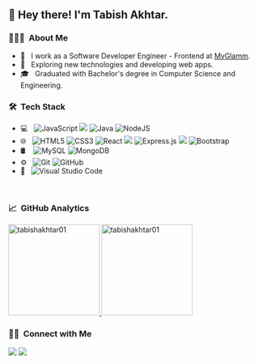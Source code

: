 <h2> 👋 Hey there! I'm Tabish Akhtar.</h2>

<h3> 👨🏻‍💻 &nbsp;About Me </h3>

- 🔭 &nbsp; I work as a Software Developer Engineer - Frontend at [MyGlamm](https://www.myglamm.com/about-us). 
- 🤔 &nbsp; Exploring new technologies and developing web apps.
- 🎓 &nbsp; Graduated with Bachelor's degree in Computer Science and Engineering.

<h3> 🛠 &nbsp;Tech Stack</h3>

- 💻 &nbsp;
  <img alt="JavaScript" src="https://img.shields.io/badge/javascript-%23323330.svg?style=for-the-badge&logo=javascript&logoColor=%23F7DF1E"/>
  <img src="https://img.shields.io/badge/Ruby-CC342D?style=for-the-badge&logo=ruby&logoColor=white" />
  <img alt="Java" src="https://img.shields.io/badge/java-%23ED8B00.svg?style=for-the-badge&logo=java&logoColor=white"/>
  <img alt="NodeJS" src="https://img.shields.io/badge/node.js-%2343853D.svg?style=for-the-badge&logo=node.js&logoColor=white"/>
- 🌐 &nbsp;
  <img alt="HTML5" src="https://img.shields.io/badge/html5-%23E34F26.svg?style=for-the-badge&logo=html5&logoColor=white"/>
  <img alt="CSS3" src="https://img.shields.io/badge/css3-%231572B6.svg?style=for-the-badge&logo=css3&logoColor=white"/>
  <img alt="React" src="https://img.shields.io/badge/react-%2320232a.svg?style=for-the-badge&logo=react&logoColor=%2361DAFB"/>
  <img src="https://img.shields.io/badge/Ruby_on_Rails-CC0000?style=for-the-badge&logo=ruby-on-rails&logoColor=white" />
  <img alt="Express.js" src="https://img.shields.io/badge/express.js-%23404d59.svg?style=for-the-badge"/>
  <img src="https://img.shields.io/badge/Tailwind_CSS-38B2AC?style=for-the-badge&logo=tailwind-css&logoColor=white" />
  <img alt="Bootstrap" src="https://img.shields.io/badge/bootstrap-%23563D7C.svg?style=for-the-badge&logo=bootstrap&logoColor=white"/>
- 🛢 &nbsp;&nbsp;
  <img alt="MySQL" src="https://img.shields.io/badge/mysql-%2300f.svg?style=for-the-badge&logo=mysql&logoColor=white"/>
  <img alt="MongoDB" src ="https://img.shields.io/badge/MongoDB-%234ea94b.svg?style=for-the-badge&logo=mongodb&logoColor=white"/>
- ⚙️ &nbsp;
  <img alt="Git" src="https://img.shields.io/badge/git-%23F05033.svg?style=for-the-badge&logo=git&logoColor=white"/>
  <img alt="GitHub" src="https://img.shields.io/badge/github-%23121011.svg?style=for-the-badge&logo=github&logoColor=white"/>
- 🔧 &nbsp;
  <img alt="Visual Studio Code" src="https://img.shields.io/badge/VisualStudioCode-0078d7.svg?style=for-the-badge&logo=visual-studio-code&logoColor=white"/>

<br/>

<h3> 📈 &nbsp;GitHub Analytics </h3>


<a href="https://github.com/tabishakhtar01">
  <img height="180em" src="https://github-readme-stats.vercel.app/api?username=tabishakhtar01&show_icons=true&theme=merko&locale=en" alt="tabishakhtar01" />
    
  <img height="180em" src="https://github-readme-stats.vercel.app/api/top-langs?username=tabishakhtar01&show_icons=true&theme=tokyonight&locale=en&layout=compact" alt="tabishakhtar01" />
</a>


<br/>

<h3> 🤝🏻 &nbsp;Connect with Me </h3>

<p align="left">
<a href="https://www.linkedin.com/in/tabish-akhtar-4492b5162"><img src="https://img.shields.io/badge/-Tabish%20Akhtar-0077B5?style=flat&logo=Linkedin&logoColor=white"/></a>
<a href="mailto:tabishakhtar01@gmail.com"><img src="https://img.shields.io/badge/-tabishakhtar01@gmail.com-D14836?style=flat&logo=Gmail&logoColor=white"/></a>
</p>
